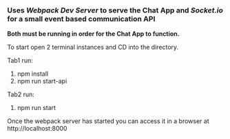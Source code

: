 <h3>Uses <i>Webpack Dev Server</i> to serve the Chat App and <i>Socket.io</i> for a small event based communication API</h3>

<p><b>Both must be running in order for the Chat App to function.</b></p>

<p>To start open 2 terminal instances and CD into the directory.</p>

<p>Tab1 run: </p>
<ol>
<li>npm install</li>
<li>npm run start-api</li>
</ol>

<p>Tab2 run: </p>
<ol>
<li>npm run start</li>
</ol>

<p>Once the webpack server has started you can access it in a browser at http://localhost:8000 </p>


